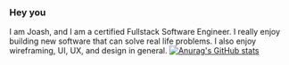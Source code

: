 ### Hey you

I am Joash, and I am a certified Fullstack Software Engineer. I really enjoy building new software that can solve real life problems.
I also enjoy wireframing, UI, UX, and design in general.
[![Anurag's GitHub stats](https://github-readme-stats.vercel.app/api?username=omaomach)](https://github.com/anuraghazra/github-readme-stats)
